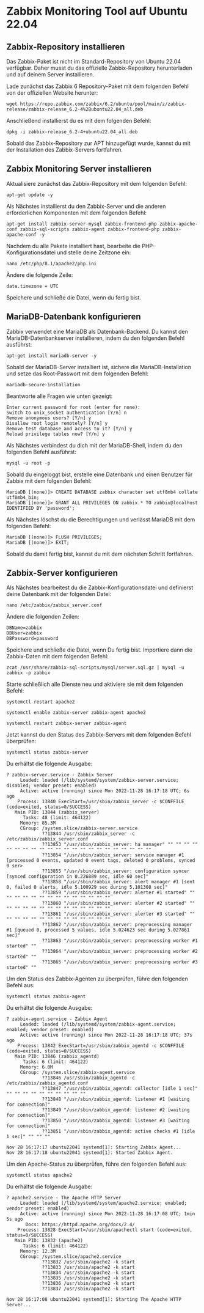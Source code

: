 # Zabbix Monitoring Tool auf Ubuntu 22.04

## Zabbix-Repository installieren

Das Zabbix-Paket ist nicht im Standard-Repository von Ubuntu 22.04 verfügbar. Daher musst du das offizielle Zabbix-Repository herunterladen und auf deinem Server installieren.

Lade zunächst das Zabbix 6 Repository-Paket mit dem folgenden Befehl von der offiziellen Website herunter:
```
wget https://repo.zabbix.com/zabbix/6.2/ubuntu/pool/main/z/zabbix-release/zabbix-release_6.2-4%2Bubuntu22.04_all.deb
```
Anschließend installierst du es mit dem folgenden Befehl:
```
dpkg -i zabbix-release_6.2-4+ubuntu22.04_all.deb
```
Sobald das Zabbix-Repository zur APT hinzugefügt wurde, kannst du mit der Installation des Zabbix-Servers fortfahren.

## Zabbix Monitoring Server installieren

Aktualisiere zunächst das Zabbix-Repository mit dem folgenden Befehl:
```
apt-get update -y
```
Als Nächstes installierst du den Zabbix-Server und die anderen erforderlichen Komponenten mit dem folgenden Befehl:
```
apt-get install zabbix-server-mysql zabbix-frontend-php zabbix-apache-conf zabbix-sql-scripts zabbix-agent zabbix-frontend-php zabbix-apache-conf -y
```
Nachdem du alle Pakete installiert hast, bearbeite die PHP-Konfigurationsdatei und stelle deine Zeitzone ein:
```
nano /etc/php/8.1/apache2/php.ini
```
Ändere die folgende Zeile:
```
date.timezone = UTC
```
Speichere und schließe die Datei, wenn du fertig bist.

## MariaDB-Datenbank konfigurieren

Zabbix verwendet eine MariaDB als Datenbank-Backend. Du kannst den MariaDB-Datenbankserver installieren, indem du den folgenden Befehl ausführst:
```
apt-get install mariadb-server -y
```
Sobald der MariaDB-Server installiert ist, sichere die MariaDB-Installation und setze das Root-Passwort mit dem folgenden Befehl:
```
mariadb-secure-installation
```
Beantworte alle Fragen wie unten gezeigt:
```
Enter current password for root (enter for none): 
Switch to unix_socket authentication [Y/n] n
Remove anonymous users? [Y/n] y
Disallow root login remotely? [Y/n] y
Remove test database and access to it? [Y/n] y
Reload privilege tables now? [Y/n] y
```
Als Nächstes verbindest du dich mit der MariaDB-Shell, indem du den folgenden Befehl ausführst:
```
mysql -u root -p
```
Sobald du eingeloggt bist, erstelle eine Datenbank und einen Benutzer für Zabbix mit dem folgenden Befehl:
```
MariaDB [(none)]> CREATE DATABASE zabbix character set utf8mb4 collate utf8mb4_bin;
MariaDB [(none)]> GRANT ALL PRIVILEGES ON zabbix.* TO zabbix@localhost IDENTIFIED BY 'password';
```
Als Nächstes löschst du die Berechtigungen und verlässt MariaDB mit dem folgenden Befehl:
```
MariaDB [(none)]> FLUSH PRIVILEGES;
MariaDB [(none)]> EXIT;
```
Sobald du damit fertig bist, kannst du mit dem nächsten Schritt fortfahren.

## Zabbix-Server konfigurieren

Als Nächstes bearbeitest du die Zabbix-Konfigurationsdatei und definierst deine Datenbank mit der folgenden Datei:
```
nano /etc/zabbix/zabbix_server.conf
```
Ändere die folgenden Zeilen:
```
DBName=zabbix
DBUser=zabbix
DBPassword=password
```
Speichere und schließe die Datei, wenn Du fertig bist. Importiere dann die Zabbix-Daten mit dem folgenden Befehl:
```
zcat /usr/share/zabbix-sql-scripts/mysql/server.sql.gz | mysql -u zabbix -p zabbix
```
Starte schließlich alle Dienste neu und aktiviere sie mit dem folgenden Befehl:
```
systemctl restart apache2
```
```
systemctl enable zabbix-server zabbix-agent apache2
```
```
systemctl restart zabbix-server zabbix-agent
```

Jetzt kannst du den Status des Zabbix-Servers mit dem folgenden Befehl überprüfen:
```
systemctl status zabbix-server
```
Du erhältst die folgende Ausgabe:
```
? zabbix-server.service - Zabbix Server
     Loaded: loaded (/lib/systemd/system/zabbix-server.service; disabled; vendor preset: enabled)
     Active: active (running) since Mon 2022-11-28 16:17:18 UTC; 6s ago
    Process: 13840 ExecStart=/usr/sbin/zabbix_server -c $CONFFILE (code=exited, status=0/SUCCESS)
   Main PID: 13844 (zabbix_server)
      Tasks: 48 (limit: 464122)
     Memory: 85.3M
     CGroup: /system.slice/zabbix-server.service
             ??13844 /usr/sbin/zabbix_server -c /etc/zabbix/zabbix_server.conf
             ??13853 "/usr/sbin/zabbix_server: ha manager" "" "" "" "" "" "" "" "" "" "" "" "" "" "" "" "" "" "" "" "" "" ""
             ??13854 "/usr/sbin/zabbix_server: service manager #1 [processed 0 events, updated 0 event tags, deleted 0 problems, synced 0 ser>
             ??13855 "/usr/sbin/zabbix_server: configuration syncer [synced configuration in 0.226889 sec, idle 60 sec]"
             ??13858 "/usr/sbin/zabbix_server: alert manager #1 [sent 0, failed 0 alerts, idle 5.100929 sec during 5.101308 sec]"
             ??13859 "/usr/sbin/zabbix_server: alerter #1 started" "" "" "" "" "" "" "" "" "" "" "" "" "" ""
             ??13860 "/usr/sbin/zabbix_server: alerter #2 started" "" "" "" "" "" "" "" "" "" "" "" "" "" ""
             ??13861 "/usr/sbin/zabbix_server: alerter #3 started" "" "" "" "" "" "" "" "" "" "" "" "" "" ""
             ??13862 "/usr/sbin/zabbix_server: preprocessing manager #1 [queued 0, processed 5 values, idle 5.024623 sec during 5.027861 sec]"
             ??13863 "/usr/sbin/zabbix_server: preprocessing worker #1 started" ""
             ??13864 "/usr/sbin/zabbix_server: preprocessing worker #2 started" ""
             ??13865 "/usr/sbin/zabbix_server: preprocessing worker #3 started" ""
```

Um den Status des Zabbix-Agenten zu überprüfen, führe den folgenden Befehl aus:
```
systemctl status zabbix-agent
```
Du erhältst die folgende Ausgabe:
```
? zabbix-agent.service - Zabbix Agent
     Loaded: loaded (/lib/systemd/system/zabbix-agent.service; enabled; vendor preset: enabled)
     Active: active (running) since Mon 2022-11-28 16:17:18 UTC; 37s ago
    Process: 13842 ExecStart=/usr/sbin/zabbix_agentd -c $CONFFILE (code=exited, status=0/SUCCESS)
   Main PID: 13846 (zabbix_agentd)
      Tasks: 6 (limit: 464122)
     Memory: 6.0M
     CGroup: /system.slice/zabbix-agent.service
             ??13846 /usr/sbin/zabbix_agentd -c /etc/zabbix/zabbix_agentd.conf
             ??13847 "/usr/sbin/zabbix_agentd: collector [idle 1 sec]" "" "" "" "" "" "" "" "" "" ""
             ??13848 "/usr/sbin/zabbix_agentd: listener #1 [waiting for connection]"
             ??13849 "/usr/sbin/zabbix_agentd: listener #2 [waiting for connection]"
             ??13850 "/usr/sbin/zabbix_agentd: listener #3 [waiting for connection]"
             ??13851 "/usr/sbin/zabbix_agentd: active checks #1 [idle 1 sec]" "" "" ""

Nov 28 16:17:17 ubuntu22041 systemd[1]: Starting Zabbix Agent...
Nov 28 16:17:18 ubuntu22041 systemd[1]: Started Zabbix Agent.
```
Um den Apache-Status zu überprüfen, führe den folgenden Befehl aus:
```
systemctl status apache2
```
Du erhältst die folgende Ausgabe:
```
? apache2.service - The Apache HTTP Server
     Loaded: loaded (/lib/systemd/system/apache2.service; enabled; vendor preset: enabled)
     Active: active (running) since Mon 2022-11-28 16:17:08 UTC; 1min 5s ago
       Docs: https://httpd.apache.org/docs/2.4/
    Process: 13828 ExecStart=/usr/sbin/apachectl start (code=exited, status=0/SUCCESS)
   Main PID: 13832 (apache2)
      Tasks: 6 (limit: 464122)
     Memory: 12.3M
     CGroup: /system.slice/apache2.service
             ??13832 /usr/sbin/apache2 -k start
             ??13833 /usr/sbin/apache2 -k start
             ??13834 /usr/sbin/apache2 -k start
             ??13835 /usr/sbin/apache2 -k start
             ??13836 /usr/sbin/apache2 -k start
             ??13837 /usr/sbin/apache2 -k start

Nov 28 16:17:08 ubuntu22041 systemd[1]: Starting The Apache HTTP Server...
```
